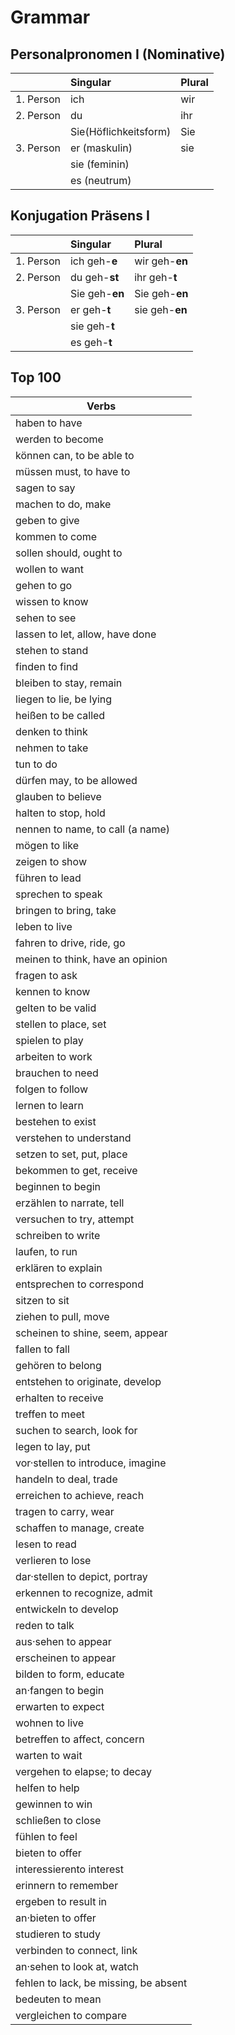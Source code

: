 # Grammar 
## Personalpronomen I (Nominative)

|               | Singular              | Plural|
| ------------- |:----------------------| :-----|
| 1. Person     | ich                   | wir   |
| 2. Person     | du                    | ihr   |
|               | Sie(Höflichkeitsform) | Sie   |
| 3. Person     | er (maskulin)         | sie   |
|               | sie (feminin)         |       |
|               | es (neutrum)          |       |

## Konjugation Präsens I

|               | Singular       | Plural             |
| ------------- |:---------------| :------------------|
| 1. Person     | ich geh-**e**  | wir geh-**en**     |
| 2. Person     | du geh-**st**  | ihr geh-**t**      |
|               | Sie geh-**en** | Sie geh-**en**     |
| 3. Person     | er geh-**t**   | sie geh-**en** |
|               | sie geh-**t**  |                    |
|               | es geh-**t**   |                    |


## Top 100
| Verbs                                |
| ------------------------------------ |
| haben to have                        |
| werden to become                     | 
| können can, to be able to            |
| müssen must, to have to              |
| sagen to say                         |
| machen to do, make                   |
| geben to give                        |
| kommen to come                       |
| sollen should, ought to              |
| wollen to want                       |
| gehen to go                          |
| wissen to know                       |
| sehen to see                         |
| lassen to let, allow, have done      |
| stehen to stand                      |
| finden to find                       |
| bleiben to stay, remain              |
| liegen to lie, be lying              |
| heißen to be called                  |
| denken to think                      |
| nehmen to take                       |
| tun to do                            |
| dürfen may, to be allowed            |
| glauben to believe                   |
| halten to stop, hold                 |
| nennen to name, to call (a name)     |
| mögen to like                        |
| zeigen to show                       |
| führen to lead                       |
| sprechen to speak                    |
| bringen to bring, take               |
| leben to live                        |
| fahren to drive, ride, go            |
| meinen to think, have an opinion     |
| fragen to ask                        |
| kennen to know                       |
| gelten to be valid                   |
| stellen to place, set                |
| spielen to play                      |
| arbeiten to work                     |
| brauchen to need                     |
| folgen to follow                     |
| lernen to learn                      |
| bestehen to exist                    |
| verstehen to understand              |
| setzen to set, put, place            |
| bekommen to get, receive             |
| beginnen to begin                    |
| erzählen to narrate, tell            |
| versuchen to try, attempt            |
| schreiben to write                   |
| laufen, to run                       |
| erklären to explain                  |
| entsprechen to correspond            |
| sitzen to sit                        |
| ziehen to pull, move                 |
| scheinen to shine, seem, appear      |
| fallen to fall                       |
| gehören to belong                    |
| entstehen to originate, develop      |
| erhalten to receive                  |
| treffen to meet                      |
| suchen to search, look for           |
| legen to lay, put                    |
| vor·stellen to introduce, imagine    |
| handeln to deal, trade               |
| erreichen to achieve, reach          |
| tragen to carry, wear                |
| schaffen to manage, create           |
| lesen to read                        |
| verlieren to lose                    |
| dar·stellen to depict, portray       |
| erkennen to recognize, admit         |
| entwickeln to develop                |
| reden to talk                        |
| aus·sehen to appear                  |
| erscheinen to appear                 |
| bilden to form, educate              |
| an·fangen to begin                   |
| erwarten to expect                   |
| wohnen to live                       |
| betreffen to affect, concern         |
| warten to wait                       |
| vergehen to elapse; to decay         |
| helfen to help                       |
| gewinnen to win                      |
| schließen to close                   |
| fühlen to feel                       |
| bieten to offer                      |
| interessierento interest             |
| erinnern to remember                 |
| ergeben to result in                 |
| an·bieten to offer                   |
| studieren to study                   |
| verbinden to connect, link           |
| an·sehen to look at, watch           |
| fehlen to lack, be missing, be absent|
| bedeuten to mean                     |
| vergleichen to compare               |
